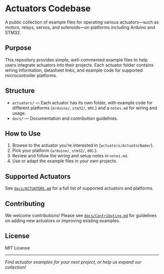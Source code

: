 # Actuators Codebase

A public collection of example files for operating various actuators—such as motors, relays, servos, and solenoids—on platforms including Arduino and STM32.

## Purpose

This repository provides simple, well-commented example files to help users integrate actuators into their projects. Each actuator folder contains wiring information, datasheet links, and example code for supported microcontroller platforms.

## Structure

- `actuators/` — Each actuator has its own folder, with example code for different platforms (`arduino/`, `stm32/`, etc.) and a `notes.md` for wiring and usage.
- `docs/` — Documentation and contribution guidelines.

## How to Use

1. Browse to the actuator you’re interested in (`actuators/ActuatorName/`).
2. Pick your platform (`arduino/`, `stm32/`, etc.).
3. Review and follow the wiring and setup notes in `notes.md`.
4. Use or adapt the example files in your own projects.

## Supported Actuators

See [`docs/ACTUATORS.md`](docs/ACTUATORS.md) for a full list of supported actuators and platforms.

## Contributing

We welcome contributions! Please see [`docs/Contributing.md`](docs/Contributing.md) for guidelines on adding new actuators or improving existing examples.

## License

MIT License

---

*Find actuator examples for your next project, or help us expand our collection!*
